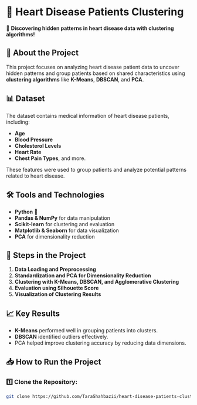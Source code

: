 # 🏥 Heart Disease Patients Clustering

🚀 **Discovering hidden patterns in heart disease data with clustering algorithms!**

## 📌 About the Project
This project focuses on analyzing heart disease patient data to uncover hidden patterns and group patients based on shared characteristics using **clustering algorithms** like **K-Means**, **DBSCAN**, and **PCA**.

## 📊 Dataset
The dataset contains medical information of heart disease patients, including:
- **Age**
- **Blood Pressure**
- **Cholesterol Levels**
- **Heart Rate**
- **Chest Pain Types**, and more.

These features were used to group patients and analyze potential patterns related to heart disease.

## 🛠 Tools and Technologies
- **Python** 🐍
- **Pandas & NumPy** for data manipulation
- **Scikit-learn** for clustering and evaluation
- **Matplotlib & Seaborn** for data visualization
- **PCA** for dimensionality reduction

## 🎯 Steps in the Project
1. **Data Loading and Preprocessing**
2. **Standardization and PCA for Dimensionality Reduction**
3. **Clustering with K-Means, DBSCAN, and Agglomerative Clustering**
4. **Evaluation using Silhouette Score**
5. **Visualization of Clustering Results**

## 📈 Key Results
- **K-Means** performed well in grouping patients into clusters.
- **DBSCAN** identified outliers effectively.
- PCA helped improve clustering accuracy by reducing data dimensions.

## 📥 How to Run the Project
### 1️⃣ Clone the Repository:
```bash
git clone https://github.com/TaraShahbazii/heart-disease-patients-clustering.git
